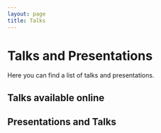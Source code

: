 ```yaml
---
layout: page
title: Talks
---
```


# Talks and Presentations

Here you can find a list of talks and presentations.

## Talks available online


## Presentations and Talks